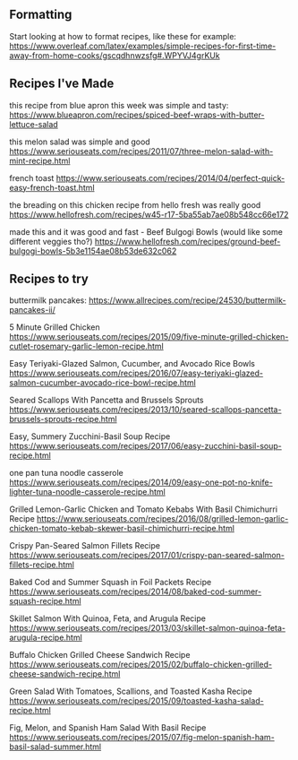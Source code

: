 ## Formatting

Start looking at how to format recipes, like these for example:
https://www.overleaf.com/latex/examples/simple-recipes-for-first-time-away-from-home-cooks/gscqdhnwzsfg#.WPYVJ4grKUk


## Recipes I've Made

this recipe from blue apron this week was simple and tasty:
https://www.blueapron.com/recipes/spiced-beef-wraps-with-butter-lettuce-salad

this melon salad was simple and good
https://www.seriouseats.com/recipes/2011/07/three-melon-salad-with-mint-recipe.html

french toast
https://www.seriouseats.com/recipes/2014/04/perfect-quick-easy-french-toast.html

the breading on this chicken recipe from hello fresh was really good
https://www.hellofresh.com/recipes/w45-r17-5ba55ab7ae08b548cc66e172

made this and it was good and fast - Beef Bulgogi Bowls (would like some different veggies tho?)
https://www.hellofresh.com/recipes/ground-beef-bulgogi-bowls-5b3e1154ae08b53de632c062


## Recipes to try

buttermilk pancakes:
https://www.allrecipes.com/recipe/24530/buttermilk-pancakes-ii/

5 Minute Grilled Chicken
https://www.seriouseats.com/recipes/2015/09/five-minute-grilled-chicken-cutlet-rosemary-garlic-lemon-recipe.html

Easy Teriyaki-Glazed Salmon, Cucumber, and Avocado Rice Bowls
https://www.seriouseats.com/recipes/2016/07/easy-teriyaki-glazed-salmon-cucumber-avocado-rice-bowl-recipe.html

Seared Scallops With Pancetta and Brussels Sprouts
https://www.seriouseats.com/recipes/2013/10/seared-scallops-pancetta-brussels-sprouts-recipe.html

Easy, Summery Zucchini-Basil Soup Recipe
https://www.seriouseats.com/recipes/2017/06/easy-zucchini-basil-soup-recipe.html

one pan tuna noodle casserole
https://www.seriouseats.com/recipes/2014/09/easy-one-pot-no-knife-lighter-tuna-noodle-casserole-recipe.html

Grilled Lemon-Garlic Chicken and Tomato Kebabs With Basil Chimichurri Recipe
https://www.seriouseats.com/recipes/2016/08/grilled-lemon-garlic-chicken-tomato-kebab-skewer-basil-chimichurri-recipe.html

Crispy Pan-Seared Salmon Fillets Recipe
https://www.seriouseats.com/recipes/2017/01/crispy-pan-seared-salmon-fillets-recipe.html

Baked Cod and Summer Squash in Foil Packets Recipe
https://www.seriouseats.com/recipes/2014/08/baked-cod-summer-squash-recipe.html

Skillet Salmon With Quinoa, Feta, and Arugula Recipe
https://www.seriouseats.com/recipes/2013/03/skillet-salmon-quinoa-feta-arugula-recipe.html

Buffalo Chicken Grilled Cheese Sandwich Recipe
https://www.seriouseats.com/recipes/2015/02/buffalo-chicken-grilled-cheese-sandwich-recipe.html

Green Salad With Tomatoes, Scallions, and Toasted Kasha Recipe
https://www.seriouseats.com/recipes/2015/09/toasted-kasha-salad-recipe.html

Fig, Melon, and Spanish Ham Salad With Basil Recipe
https://www.seriouseats.com/recipes/2015/07/fig-melon-spanish-ham-basil-salad-summer.html

